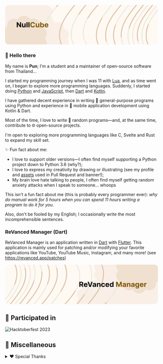 <!-- trunk-ignore-all(markdownlint/MD041) -->
<picture>
  <source media="(prefers-color-scheme: dark)" srcset="assets\v2\Personal\dynamic-dark.webp">
  <img alt="" src="assets\v2\Personal\dynamic-light.webp">
</picture>

### 👋 Hello there
My name is **Pun**; I'm a student and a maintainer of open-source software from Thailand...

I started my programming journey when I was 11 with [Lua](https://www.lua.org/), and as time went on, I began to explore more programming languages. Suddenly, I started doing [Python](https://www.python.org/) and [JavaScript](https://developer.mozilla.org/en-US/docs/Web/JavaScript), then [Dart](https://dart.dev/) and [Kotlin](https://kotlinlang.org/).

I have gathered decent experience in writing 🚀 general-purpose programs using Python and experience in 📱 mobile application development using Kotlin & Dart. 

Most of the time, I love to write 🎲 random programs—and, at the same time, contribute to 🌐 open-source projects.

I'm open to exploring more programming languages like C, Svelte and Rust to expand my skill set.

✨ Fun fact about me:
* I love to support older versions—I often find myself supporting a Python project down to Python 3.6 (why?);
* I love to express my creativity by drawing or illustrating (see my profile and [assets](https://github.com/validcube/validcube/tree/main/assets) used in Pull Request and banner!);
* My brain love hate talking to people, I often find myself getting random anxiety attacks when I speak to someone... whoops

This isn't a fun fact about me (this is probably every programmer ever): *why do manual work for 5 hours when you can spend 11 hours writing a program to do it for you*.

Also, don't be fooled by my English; I occasionally write the most incomprehensible sentences.

### ReVanced Manager (Dart)
ReVanced Manager is an application written in [Dart](https://dart.dev/) with [Flutter](https://flutter.dev/). This application is mainly used for patching and/or modifying your favorite applications like YouTube, YouTube Music, Instagram, and many more! (see https://revanced.app/patches)

<picture>
  <source media="(prefers-color-scheme: dark)" srcset="assets\v2\ReVancedManager\dynamic-dark.webp">
  <img alt="" src="assets\v2\ReVancedManager\dynamic-light.webp">
</picture>

## 💖 Participated in
<picture>
  <source media="(prefers-color-scheme: dark)" srcset="https://ziadoua.github.io/m3-Markdown-Badges/badges/Hacktoberfest2023/hacktoberfest20231.svg">
  <img alt="Hacktoberfest 2023" src="https://ziadoua.github.io/m3-Markdown-Badges/badges/Hacktoberfest2023/hacktoberfest20233.svg">
</picture>

## 🥞 Miscellaneous

<details>
  
  <summary>❤️ Special Thanks</summary>

  ReVanced Branding:
  https://github.com/ReVanced/revanced-branding @ GPL-3.0

  Image Manipulation Tool:
  https://github.com/validcube/validcube/tree/main/scripts/imt @ MIT

  Dynamic Theme Setter:
  https://github.com/validcube/validcube/tree/main/scripts/holiday @ MIT
  
  Hacktoberfest 2023 Badge:
  https://github.com/ziadOUA/m3-Markdown-Badges @ MIT

</details>

